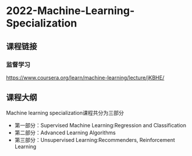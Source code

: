 # 2022-Machine-Learning-Specialization

## 课程链接

### 监督学习

https://www.coursera.org/learn/machine-learning/lecture/jKBHE/

## 课程大纲

Machine learning specialization课程共分为三部分  

- 第一部分：Supervised Machine Learning:Regression and Classification  
- 第二部分：Advanced Learning Algorithms  
- 第三部分：Unsupervised Learning:Recommenders, Reinforcement Learning   


